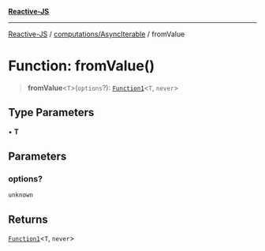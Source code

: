 [**Reactive-JS**](../../../README.md)

***

[Reactive-JS](../../../README.md) / [computations/AsyncIterable](../README.md) / fromValue

# Function: fromValue()

> **fromValue**\<`T`\>(`options`?): [`Function1`](../../../functions/type-aliases/Function1.md)\<`T`, `never`\>

## Type Parameters

• **T**

## Parameters

### options?

`unknown`

## Returns

[`Function1`](../../../functions/type-aliases/Function1.md)\<`T`, `never`\>

